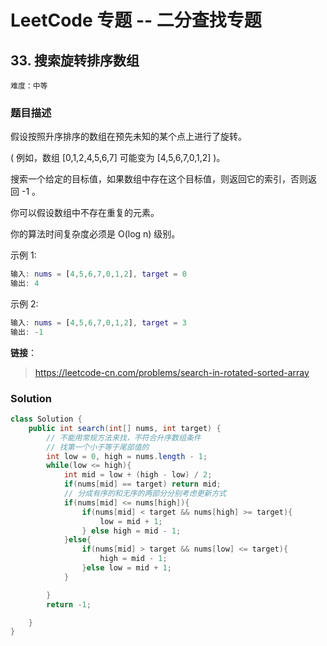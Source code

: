 # LeetCode 专题 -- 二分查找专题

## 33. 搜索旋转排序数组

`难度：中等`

### 题目描述

假设按照升序排序的数组在预先未知的某个点上进行了旋转。

( 例如，数组 [0,1,2,4,5,6,7] 可能变为 [4,5,6,7,0,1,2] )。

搜索一个给定的目标值，如果数组中存在这个目标值，则返回它的索引，否则返回 -1 。

你可以假设数组中不存在重复的元素。

你的算法时间复杂度必须是 O(log n) 级别。

示例 1:

```matlab
输入: nums = [4,5,6,7,0,1,2], target = 0
输出: 4
```

示例 2:

```matlab
输入: nums = [4,5,6,7,0,1,2], target = 3
输出: -1
```

**链接**：
> <https://leetcode-cn.com/problems/search-in-rotated-sorted-array>

### Solution


```java
class Solution {
    public int search(int[] nums, int target) {
        // 不能用常规方法来找，不符合升序数组条件 
        // 找第一个小于等于尾部值的
        int low = 0, high = nums.length - 1;
        while(low <= high){
            int mid = low + (high - low) / 2;
            if(nums[mid] == target) return mid;
            // 分成有序的和无序的两部分分别考虑更新方式
            if(nums[mid] <= nums[high]){
                if(nums[mid] < target && nums[high] >= target){
                    low = mid + 1;
                } else high = mid - 1;
            }else{
                if(nums[mid] > target && nums[low] <= target){
                    high = mid - 1;
                }else low = mid + 1;
            }

        }
        return -1;

    }
}
```